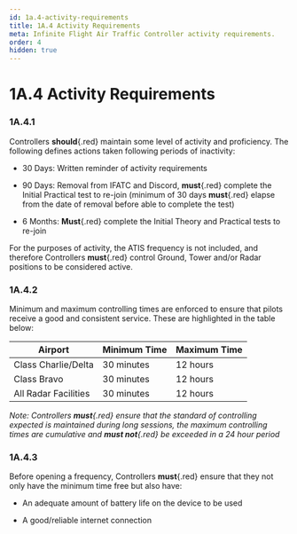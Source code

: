 ```yaml
---
id: 1a.4-activity-requirements
title: 1A.4 Activity Requirements
meta: Infinite Flight Air Traffic Controller activity requirements.
order: 4
hidden: true
---
```


# 1A.4  Activity Requirements

 

### 1A.4.1    

Controllers **should**{.red} maintain some level of activity and proficiency. The following defines actions taken following periods of inactivity:

 

 -    30 Days:   Written reminder of activity requirements

 -    90 Days:   Removal from IFATC and Discord, **must**{.red} complete the Initial Practical test to re-join (minimum of 30 days **must**{.red} elapse from the date of removal before able to complete the test)

 -    6 Months:  **Must**{.red} complete the Initial Theory and Practical tests to re-join

 

For the purposes of activity, the ATIS frequency is not included, and therefore Controllers **must**{.red} control Ground, Tower and/or Radar positions to be considered active.



### 1A.4.2    

Minimum and maximum controlling times are enforced to ensure that pilots receive a good and consistent service. These are highlighted in the table below: 

 

| Airport              | Minimum Time | Maximum Time |
| -------------------- | ------------ | ------------ |
| Class Charlie/Delta  | 30 minutes   | 12 hours     |
| Class Bravo          | 30 minutes   | 12 hours     |
| All Radar Facilities | 30 minutes   | 12 hours     |

*Note: Controllers **must**{.red} ensure that the standard of controlling expected is maintained during long sessions, the maximum controlling times are cumulative and **must not**{.red} be exceeded in a 24 hour period*



### 1A.4.3    

Before opening a frequency, Controllers **must**{.red} ensure that they not only have the minimum time free but also have:

 

 -    An adequate amount of battery life on the device to be used

 -    A good/reliable internet connection

 